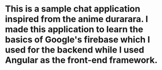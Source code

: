 <h1> This is a sample chat application inspired from the anime durarara. I made this application to learn the basics of Google's firebase which I used for the backend while I used Angular as the front-end framework. </h1>
